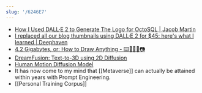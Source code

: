 ```yaml
---
slug: '/6246E7'
---
```


- [How I Used DALL·E 2 to Generate The Logo for OctoSQL | Jacob Martin](https://jacobmartins.com/posts/how-i-used-dalle2-to-generate-the-logo-for-octosql/)
- [I replaced all our blog thumbnails using DALL·E 2 for $45: here's what I learned | Deephaven](https://deephaven.io/blog/2022/08/08/AI-generated-blog-thumbnails/)
- [4.2 Gigabytes, or: How to Draw Anything - ⌨️🤷🏻‍♂️📷](https://andys.page/posts/how-to-draw/)
- [DreamFusion: Text-to-3D using 2D Diffusion](https://dreamfusion3d.github.io/)
- [Human Motion Diffusion Model](https://guytevet.github.io/mdm-page/)
- It has now come to my mind that [[Metaverse]] can actually be attained within years with Prompt Engineering.
- [[Personal Training Corpus]]

